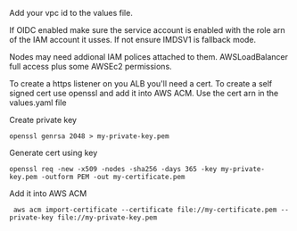 Add your vpc id to the values file. 

If OIDC enabled make sure the service account is enabled with the role arn of the IAM account it usses.  If not ensure IMDSV1 is fallback mode.   

Nodes may need addional IAM polices attached to them. AWSLoadBalancer full access plus some AWSEc2 permissions. 

To create a https listener on you ALB you'll need a cert.  To create a self signed cert use openssl and add it into AWS ACM.  Use the cert arn in the values.yaml file


Create private key

    openssl genrsa 2048 > my-private-key.pem
    
Generate cert using key

    openssl req -new -x509 -nodes -sha256 -days 365 -key my-private-key.pem -outform PEM -out my-certificate.pem

    
Add it into AWS ACM

     aws acm import-certificate --certificate file://my-certificate.pem --private-key file://my-private-key.pem

